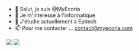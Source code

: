 - 👋 Salut, je suis @MyEcoria
- 👀 Je m'intéresse à l'informatique
- 🌱 J'étudie actuellement à Epitech
- 📫 Pour me contacter ... <contact@myecoria.com> 

<img align="center" src="https://github-readme-stats.vercel.app/api/top-langs/?username=MyEcoria&theme=radical" /> <img align="center" src="https://github-readme-stats.vercel.app/api?username=MyEcoria&show_icons=true&theme=radical" />
